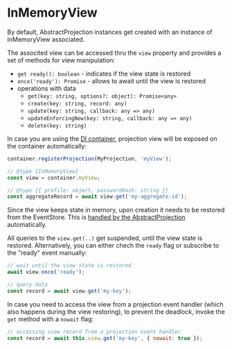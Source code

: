 InMemoryView
============

By default, AbstractProjection instances get created with an instance of InMemoryView associated. 

The associted view can be accessed thru the `view` property and provides a set of methods for view manipulation: 

* `get ready(): boolean` - indicates if the view state is restored
* `once('ready'): Promise` - allows to await until the view is restored
* operations with data
  * `get(key: string, options?: object): Promise<any>`
  * `create(key: string, record: any)`
  * `update(key: string, callback: any => any)`
  * `updateEnforcingNew(key: string, callback: any => any)`
  * `delete(key: string)`


In case you are using the [DI container](../middleware/DIContainer.md), projection view will be exposed on the container automatically:

```js
container.registerProjection(MyProjection, 'myView'); 

// @type {InMemoryView}
const view = container.myView; 

// @type {{ profile: object, passwordHash: string }}
const aggregateRecord = await view.get('my-aggregate-id');
```

Since the view keeps state in memory, upon creation it needs to be restored from the EventStore.
This is [handled by the AbstractProjection](./README.md) automatically.

All queries to the `view.get(..)` get suspended, until the view state is restored. Alternatively, you can either chech the `ready` flag or subscribe to the "ready" event manually:

```js
// wait until the view state is restored
await view.once('ready');

// query data
const record = await view.get('my-key');
```

In case you need to access the view from a projection event handler (which also happens during the view restoring), to prevent the deadlock, invoke the `get` method with a `nowait` flag:

```js
// accessing view record from a projection event handler
const record = await this.view.get('my-key', { nowait: true });
```
